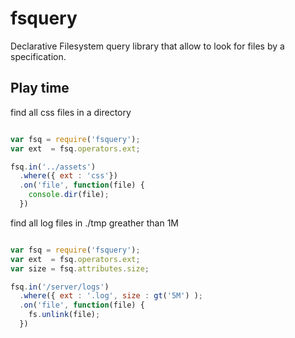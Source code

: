 fsquery
  =======

Declarative Filesystem query library that allow to look for files by a specification.

Play time
-------------
find all css files in a directory

````javascript

var fsq = require('fsquery');
var ext  = fsq.operators.ext;

fsq.in('../assets')
  .where({ ext : 'css'})
  .on('file', function(file) {
    console.dir(file);
  })

````

find all log files in ./tmp greather than 1M
````javascript

var fsq = require('fsquery');
var ext  = fsq.operators.ext;
var size = fsq.attributes.size;

fsq.in('/server/logs')
  .where({ ext : '.log', size : gt('5M') );
  .on('file', function(file) {
    fs.unlink(file);
  })

````